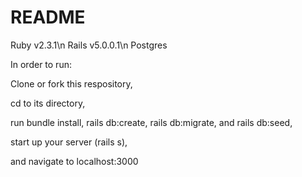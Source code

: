 # README

Ruby v2.3.1\n
Rails v5.0.0.1\n
Postgres

In order to run:

Clone or fork this respository,

cd to its directory,

run bundle install, rails db:create, rails db:migrate, and rails db:seed,

start up your server (rails s),

and navigate to localhost:3000
